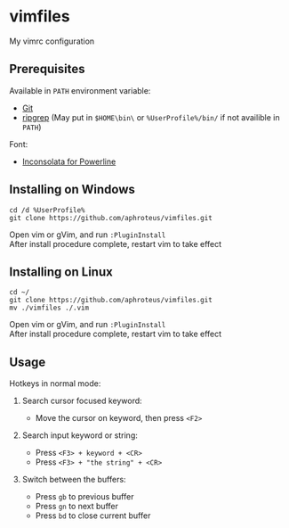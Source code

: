 # vimfiles
My vimrc configuration

## Prerequisites

Available in `PATH` environment variable:

*   [Git](https://git-scm.com/)
*   [ripgrep](https://github.com/BurntSushi/ripgrep) (May put in `$HOME\bin\` or `%UserProfile%/bin/` if not availible
    in `PATH`)

Font:
*   [Inconsolata for Powerline](https://github.com/powerline/fonts/tree/master/Inconsolata)

## Installing on Windows

    cd /d %UserProfile%
    git clone https://github.com/aphroteus/vimfiles.git
Open vim or gVim, and run `:PluginInstall`\
After install procedure complete, restart vim to take effect

## Installing on Linux

    cd ~/
    git clone https://github.com/aphroteus/vimfiles.git
    mv ./vimfiles ./.vim
Open vim or gVim, and run `:PluginInstall`\
After install procedure complete, restart vim to take effect

## Usage

Hotkeys in normal mode:

1. Search cursor focused keyword:
    *   Move the cursor on keyword, then press `<F2>`

2. Search input keyword or string:
    *   Press `<F3> + keyword + <CR>`
    *   Press `<F3> + "the string" + <CR>`

3. Switch between the buffers:
    *   Press `gb` to previous buffer
    *   Press `gn` to next buffer
    *   Press `bd` to close current buffer


